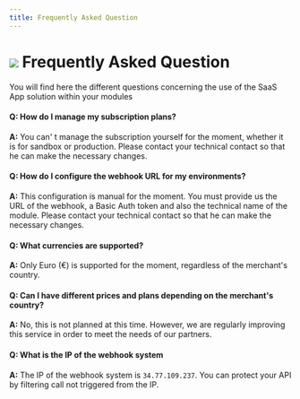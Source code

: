```yaml
---
title: Frequently Asked Question
---
```


# ![](/assets/images/common/logo-condensed-sm.png) Frequently Asked Question



You will find here the different questions concerning the use of the SaaS App solution within your modules


#### Q: How do I manage my subscription plans?

**A:** You can' t manage the subscription yourself for the moment, whether it is for sandbox or production. Please contact your technical contact so that he can make the necessary changes.

#### Q: How do I configure the webhook URL for my environments?

**A:** This configuration is manual for the moment. You must provide us the URL of the webhook, a Basic Auth token and also the technical name of the module. Please contact your technical contact so that he can make the necessary changes.

#### Q: What currencies are supported?

**A:** Only Euro (€) is supported for the moment, regardless of the merchant's country.

#### Q: Can I have different prices and plans depending on the merchant's country?

**A:** No, this is not planned at this time. However, we are regularly improving this service in order to meet the needs of our partners.

#### Q: What is the IP of the webhook system

**A:** The IP of the webhook system is `34.77.109.237`. You can protect your API by filtering call not triggered from the IP.